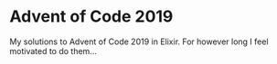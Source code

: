 # Advent of Code 2019

My solutions to Advent of Code 2019 in Elixir. For however long I feel motivated to do them...